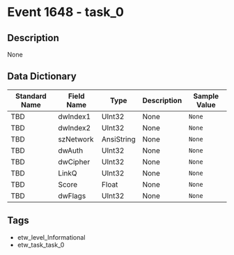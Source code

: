 # Event 1648 - task_0

## Description
None

## Data Dictionary
|Standard Name|Field Name|Type|Description|Sample Value|
|---|---|---|---|---|
|TBD|dwIndex1|UInt32|None|`None`|
|TBD|dwIndex2|UInt32|None|`None`|
|TBD|szNetwork|AnsiString|None|`None`|
|TBD|dwAuth|UInt32|None|`None`|
|TBD|dwCipher|UInt32|None|`None`|
|TBD|LinkQ|UInt32|None|`None`|
|TBD|Score|Float|None|`None`|
|TBD|dwFlags|UInt32|None|`None`|

## Tags
* etw_level_Informational
* etw_task_task_0